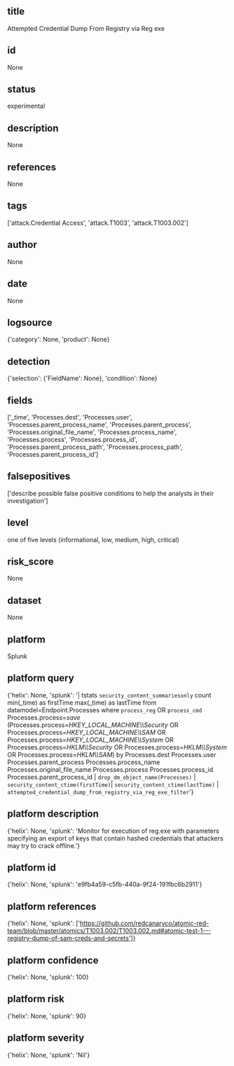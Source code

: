 ## title

Attempted Credential Dump From Registry via Reg exe

## id

None

## status

experimental

## description

None

## references

None

## tags

['attack.Credential Access', 'attack.T1003', 'attack.T1003.002']

## author

None

## date

None

## logsource

{'category': None, 'product': None}

## detection

{'selection': {'FieldName': None}, 'condition': None}

## fields

['_time', 'Processes.dest', 'Processes.user', 'Processes.parent_process_name', 'Processes.parent_process', 'Processes.original_file_name', 'Processes.process_name', 'Processes.process', 'Processes.process_id', 'Processes.parent_process_path', 'Processes.process_path', 'Processes.parent_process_id']

## falsepositives

['describe possible false positive conditions to help the analysts in their investigation']

## level

one of five levels (informational, low, medium, high, critical)

## risk_score

None

## dataset

None

## platform

Splunk

## platform query

{'helix': None, 'splunk': '| tstats `security_content_summariesonly` count min(_time) as firstTime max(_time) as lastTime from datamodel=Endpoint.Processes where `process_reg` OR `process_cmd` Processes.process=*save* (Processes.process=*HKEY_LOCAL_MACHINE\\\\Security* OR Processes.process=*HKEY_LOCAL_MACHINE\\\\SAM* OR Processes.process=*HKEY_LOCAL_MACHINE\\\\System* OR Processes.process=*HKLM\\\\Security* OR Processes.process=*HKLM\\\\System* OR Processes.process=*HKLM\\\\SAM*) by Processes.dest Processes.user Processes.parent_process Processes.process_name Processes.original_file_name Processes.process Processes.process_id Processes.parent_process_id | `drop_dm_object_name(Processes)` | `security_content_ctime(firstTime)`| `security_content_ctime(lastTime)` | `attempted_credential_dump_from_registry_via_reg_exe_filter`'}

## platform description

{'helix': None, 'splunk': 'Monitor for execution of reg.exe with parameters specifying an export of keys that contain hashed credentials that attackers may try to crack offline.'}

## platform id

{'helix': None, 'splunk': 'e9fb4a59-c5fb-440a-9f24-191fbc6b2911'}

## platform references

{'helix': None, 'splunk': ['https://github.com/redcanaryco/atomic-red-team/blob/master/atomics/T1003.002/T1003.002.md#atomic-test-1---registry-dump-of-sam-creds-and-secrets']}

## platform confidence

{'helix': None, 'splunk': 100}

## platform risk

{'helix': None, 'splunk': 90}

## platform severity

{'helix': None, 'splunk': 'Nil'}

